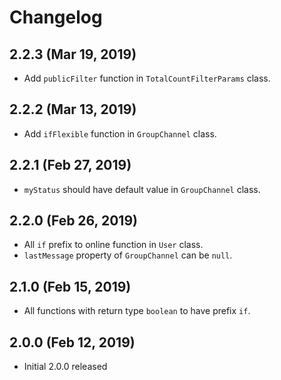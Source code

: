 Changelog
=========

## 2.2.3 (Mar 19, 2019)
 * Add `publicFilter` function in `TotalCountFilterParams` class.

## 2.2.2 (Mar 13, 2019)
 * Add `ifFlexible` function in `GroupChannel` class.

## 2.2.1 (Feb 27, 2019)
 * `myStatus` should have default value in `GroupChannel` class.

## 2.2.0 (Feb 26, 2019)
 * All `if` prefix to online function in `User` class.
 * `lastMessage` property of `GroupChannel` can be `null`.

## 2.1.0 (Feb 15, 2019)
 * All functions with return type `boolean` to have prefix `if`.

## 2.0.0 (Feb 12, 2019)
 * Initial 2.0.0 released
